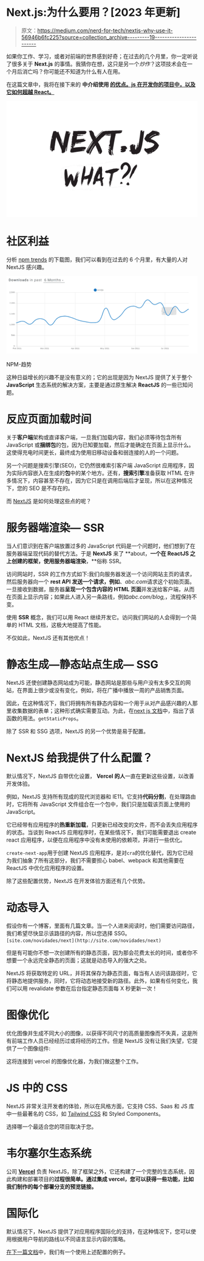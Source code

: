 # Next.js:为什么要用？[2023 年更新]

> 原文：<https://medium.com/nerd-for-tech/nextjs-why-use-it-56946b6fc225?source=collection_archive---------19----------------------->

如果你工作、学习，或者对前端的世界感到好奇；在过去的几个月里，你一定听说了很多关于 **Next.js** 的事情。我猜你在想，这只是另一个*炒作*？这项技术会在一个月后消亡吗？你可能还不知道为什么有人在用。

在这篇文章中，我将在接下来的 **中介绍使用 [**的优点。js** 在开发你的项目中，以及它如何超越 React。](https://nextjs.org/)**

![](img/96493d88b30547be1b70671c022be6bd.png)

# 社区利益

分析 [npm trends](https://www.npmtrends.com/) 的下载图，我们可以看到在过去的 6 个月里，有大量的人对 NextJS 感兴趣。

![](img/819f695c1dabf73b49c4c65481d1e219.png)

NPM-趋势

这种日益增长的兴趣不是没有意义的；它的出现是因为 NextJS 提供了关于整个 **JavaScript** 生态系统的解决方案，主要是通过原生解决 **ReactJS** 的一些已知问题。

# 反应页面加载时间

关于**客户端**架构或直译客户端，一旦我们加载内容，我们必须等待包含所有 JavaScript 或**捆绑包**的包，因为已知要加载，然后才能确定在页面上显示什么。这使得充电时间更长，最终成为使用旧移动设备和弱连接的人的一个问题。

另一个问题是搜索引擎(SEO)，它仍然很难索引客户端 JavaScript 应用程序，因为实际内容嵌入在生成的**包**中的某个地方。还有，**搜索引擎**准备获取 HTML 在许多情况下，内容甚至不存在，因为它只是在调用后端后才呈现，所以在这种情况下，您的 SEO 是不存在的。

而 [NextJS](https://github.com/vercel/next.js) 是如何处理这些点的呢？

# 服务器端渲染— SSR

当人们意识到在客户端放置过多的 JavaScript 代码是一个问题时，他们想到了在服务器端呈现代码的替代方法。于是 **NextJS** 来了 **about，**一个在 ReactJS 之上创建的框架，使用服务器端渲染**，**俗称 SSR。

访问网站时，SSR 的工作方式如下:我们向服务器发送一个访问网站主页的请求，然后服务器向一个 **rest API 发送一个请求，例如**、*abc.com*请求这个初始页面。一旦接收到数据，服务器**呈现一个包含内容的 HTML 页面**并发送给客户端，从而在页面上显示内容；如果此人进入另一条路线，例如*abc.com/blog,*，流程保持不变。

使用 **SSR** 概念，我们可以用 React 继续开发它。访问我们网站的人会得到一个简单的 HTML 文档，这极大地提高了性能。

不仅如此，NextJS 还有其他优点！

# 静态生成—静态站点生成— SSG

NextJS 还使创建静态网站成为可能，静态网站是那些与用户没有太多交互的网站，在界面上很少或没有变化，例如，将在广播中播放一周的产品销售页面。

因此，在这种情况下，我们将拥有所有静态内容和一个用于从对产品感兴趣的人那里收集数据的表单；这种形式确实需要互动。为此，在[next js 文档](https://nextjs.org/docs/basic-features/pages)中，指出了该函数的用法。`getStaticProps`。

除了 SSR 和 SSG 选项，NextJS 的另一个优势是易于配置。

# NextJS 给我提供了什么配置？

默认情况下，NextJS 自带优化设置， **Vercel 的人**一直在更新这些设置，以改善开发体验。

例如，NextJS 支持所有现成的现代浏览器和 IE11。它支持**代码分割**，在处理路由时，它将所有 JavaScript 文件组合在一个包中，我们只是加载该页面上使用的 JavaScript。

它已经带有应用程序的**热重新加载**，只更新已经改变的文件，而不会丢失应用程序的状态。当谈到 ReactJS 应用程序时，在某些情况下，我们可能需要退出 create react 应用程序，以便在应用程序中没有未使用的依赖项，并进行一些优化。

`create-next-app`用于创建 NextJS 应用程序，是对`cra`的优化替代，因为它已经为我们抽象了所有这部分，我们不需要担心 babel、webpack 和其他需要在 ReactJS 中优化应用程序的设置。

除了这些配置优势，NextJS 在开发体验方面还有几个优势。

# 动态导入

假设你有一个博客，里面有几篇文章。当一个人进来阅读时，他们需要访问路径，我们希望尽快显示该路径的内容，所以您选择 SSG。`[site.com/novidades/next](http://site.com/novidades/next)`

但是有可能你不想一次创建所有的静态页面，因为那会花费太长的时间，或者你不想要一个永远完全静态的页面；这就是动态导入的强大之处。

NextJS 将获取特定的 URL，并将其保存为静态页面，每当有人访问该路径时，它将静态地提供服务，同时，它将动态地接受新的路径。此外，如果有任何变化，我们可以用 revalidate 参数在后台指定静态页面每 X 秒更新一次！

# 图像优化

优化图像并生成不同大小的图像，以获得不同尺寸的高质量图像而不失真，这是所有前端工作人员已经经历过或将经历的工作。但是 NextJS 没有让我们失望，它提供了一个图像组件:

这将连接到 vercel 的图像优化器，为我们做这整个工作。

# JS 中的 CSS

NextJS 非常关注开发者的体验，所以在风格方面，它支持 CSS、Saas 和 JS 库中一些最著名的 CSS，如 [Tailwind CSS](https://github.com/vercel/next.js/tree/canary/examples/with-tailwindcss) 和 Styled Components。

选择哪一个最适合您的项目取决于您。

# 韦尔塞尔生态系统

公司 [**Vercel**](https://vercel.com/new) 负责 NextJS，除了框架之外，它还构建了一个完整的生态系统，因此构建和部署项目的**过程很简单。通过集成 vercel，您可以获得一些功能，比如我们制作的每个部署分支的预览链接。**

# 国际化

默认情况下，NextJS 提供了对应用程序国际化的支持，在这种情况下，您可以使用根据用户导航的路线以不同语言显示内容的策略。

[在下一篇文档](https://nextjs.org/docs/advanced-features/i18n-routing)中，我们有一个使用上述配置的例子。